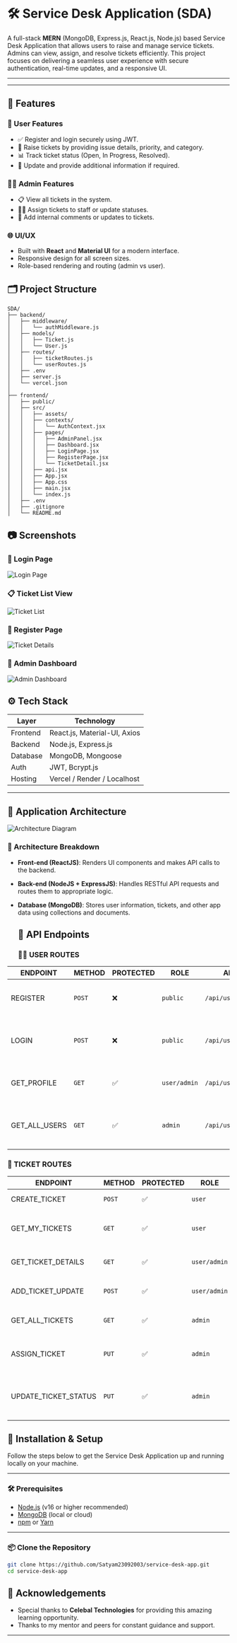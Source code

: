 # 🛠️ Service Desk Application (SDA)

A full-stack **MERN** (MongoDB, Express.js, React.js, Node.js) based Service Desk Application that allows users to raise and manage service tickets. Admins can view, assign, and resolve tickets efficiently. This project focuses on delivering a seamless user experience with secure authentication, real-time updates, and a responsive UI.

---


---
## 🚀 Features

### 👤 User Features
- ✅ Register and login securely using JWT.
- 📝 Raise tickets by providing issue details, priority, and category.
- 📊 Track ticket status (Open, In Progress, Resolved).
- 🔄 Update and provide additional information if required.

### 👨‍💼 Admin Features
- 📋 View all tickets in the system.
- 🧑‍🔧 Assign tickets to staff or update statuses.
- 💬 Add internal comments or updates to tickets.

### 🌐 UI/UX
- Built with **React** and **Material UI** for a modern interface.
- Responsive design for all screen sizes.
- Role-based rendering and routing (admin vs user).

## 🗂️ Project Structure

```
SDA/
├── backend/
│   ├── middleware/
│   │   └── authMiddleware.js
│   ├── models/
│   │   ├── Ticket.js
│   │   └── User.js
│   ├── routes/
│   │   ├── ticketRoutes.js
│   │   └── userRoutes.js
│   ├── .env
│   ├── server.js
│   └── vercel.json
│
├── frontend/
│   ├── public/
│   ├── src/
│   │   ├── assets/
│   │   ├── contexts/
│   │   │   └── AuthContext.jsx
│   │   ├── pages/
│   │   │   ├── AdminPanel.jsx
│   │   │   ├── Dashboard.jsx
│   │   │   ├── LoginPage.jsx
│   │   │   ├── RegisterPage.jsx
│   │   │   └── TicketDetail.jsx
│   │   ├── api.jsx
│   │   ├── App.jsx
│   │   ├── App.css
│   │   ├── main.jsx
│   │   └── index.js
│   ├── .env
│   ├── .gitignore
│   └── README.md
```
## 📷 Screenshots

### 🔐 Login Page
![Login Page](./frontend/src/assets/44.png)


### 📋 Ticket List View
![Ticket List](./frontend/src/assets/12.png)

### 📝 Register Page
![Ticket Details](./frontend/src/assets/33.png)

### 👤 Admin Dashboard
![Admin Dashboard](./frontend/src/assets/11.png)


## ⚙️ Tech Stack

| Layer     | Technology                     |
|-----------|--------------------------------|
| Frontend  | React.js, Material-UI, Axios   |
| Backend   | Node.js, Express.js            |
| Database  | MongoDB, Mongoose              |
| Auth      | JWT, Bcrypt.js                 |
| Hosting   | Vercel / Render / Localhost    |

---
## 🧱 Application Architecture

![Architecture Diagram](./assets/architecture-diagram.png)

### 🔄 Architecture Breakdown

- **Front-end (ReactJS)**: Renders UI components and makes API calls to the backend.
- **Back-end (NodeJS + ExpressJS)**: Handles RESTful API requests and routes them to appropriate logic.
- **Database (MongoDB)**: Stores user information, tickets, and other app data using collections and documents.


  ## 🧱 API Endpoints
  
  ### 🧑‍💼 USER ROUTES

| **ENDPOINT**      | **METHOD** | **PROTECTED** | **ROLE**    | **API PATH**              | **DESCRIPTION**                                  |
|-------------------|------------|----------------|-------------|----------------------------|--------------------------------------------------|
| REGISTER          | `POST`     | ❌             | `public`    | `/api/users/register`     | Register a new user with name, email, password   |
| LOGIN             | `POST`     | ❌             | `public`    | `/api/users/login`        | Login with email and password, returns JWT token |
| GET_PROFILE       | `GET`      | ✅             | `user/admin`| `/api/users/profile`      | Fetch profile of currently logged-in user        |
| GET_ALL_USERS     | `GET`      | ✅             | `admin`     | `/api/users/`             | Admin fetches a list of all registered users     |


### 🎫 TICKET ROUTES

| **ENDPOINT**               | **METHOD** | **PROTECTED** | **ROLE**      | **API PATH**                    | **DESCRIPTION**                                          |
|----------------------------|------------|----------------|----------------|----------------------------------|----------------------------------------------------------|
| CREATE_TICKET              | `POST`     | ✅             | `user`         | `/api/tickets/`                 | Create a new support ticket                              |
| GET_MY_TICKETS            | `GET`      | ✅             | `user`         | `/api/tickets/mytickets`        | Retrieve all tickets created by the logged-in user       |
| GET_TICKET_DETAILS         | `GET`      | ✅             | `user/admin`   | `/api/tickets/:id`              | Fetch detailed ticket info (only if authorized)          |
| ADD_TICKET_UPDATE          | `POST`     | ✅             | `user/admin`   | `/api/tickets/:id/updates`      | Add a comment/update to a ticket                         |
| GET_ALL_TICKETS            | `GET`      | ✅             | `admin`        | `/api/tickets/`                 | Admin fetches all tickets from all users                 |
| ASSIGN_TICKET              | `PUT`      | ✅             | `admin`        | `/api/tickets/:id/assign`       | Assign a ticket to an admin and change status to "In Progress" |
| UPDATE_TICKET_STATUS       | `PUT`      | ✅             | `admin`        | `/api/tickets/:id/status`       | Update a ticket's status to Open, In Progress, Resolved, or Closed |



## 🧪 Installation & Setup

Follow the steps below to get the Service Desk Application up and running locally on your machine.

---

### 🛠 Prerequisites

- [Node.js](https://nodejs.org/) (v16 or higher recommended)
- [MongoDB](https://www.mongodb.com/) (local or cloud)
- [npm](https://www.npmjs.com/) or [Yarn](https://yarnpkg.com/)

---

### 📦 Clone the Repository

```bash
git clone https://github.com/Satyam23092003/service-desk-app.git
cd service-desk-app
```

## 🙌 Acknowledgements

- Special thanks to **Celebal Technologies** for providing this amazing learning opportunity.
- Thanks to my mentor and peers for constant guidance and support.

---
